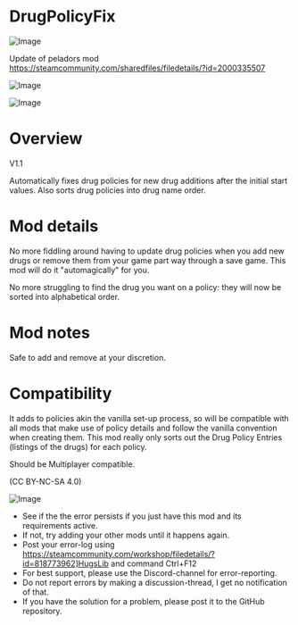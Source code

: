 # DrugPolicyFix

![Image](https://i.imgur.com/buuPQel.png)

Update of peladors mod
https://steamcommunity.com/sharedfiles/filedetails/?id=2000335507

![Image](https://i.imgur.com/pufA0kM.png)

	
![Image](https://i.imgur.com/Z4GOv8H.png)


# Overview
 V1.1

Automatically fixes drug policies for new drug additions after the initial start values. Also sorts drug policies into drug name order.


# Mod details


No more fiddling around having to update drug policies when you add new drugs or remove them from your game part way through a save game. This mod will do it "automagically" for you.

No more struggling to find the drug you want on a policy: they will now be sorted into alphabetical order.

# Mod notes


Safe to add and remove at your discretion.


# Compatibility


It adds to policies akin the vanilla set-up process, so will be compatible with all mods that make use of policy details and follow the vanilla convention when creating them. This mod really only sorts out the Drug Policy Entries (listings of the drugs) for each policy.

Should be Multiplayer compatible.

(CC BY-NC-SA 4.0)


![Image](https://i.imgur.com/PwoNOj4.png)



-  See if the the error persists if you just have this mod and its requirements active.
-  If not, try adding your other mods until it happens again.
-  Post your error-log using https://steamcommunity.com/workshop/filedetails/?id=818773962]HugsLib and command Ctrl+F12
-  For best support, please use the Discord-channel for error-reporting.
-  Do not report errors by making a discussion-thread, I get no notification of that.
-  If you have the solution for a problem, please post it to the GitHub repository.



